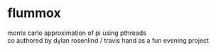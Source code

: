 # flummox
monte carlo approximation of pi using pthreads \
co authored by dylan rosenlind / travis hand as a fun evening project
